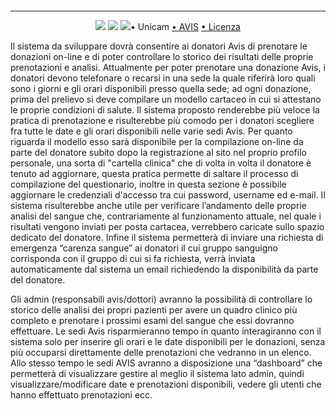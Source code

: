 <p align="center">
  <img src="https://www.avis.it/wp-content/uploads/2018/08/avis-sos-magazine.jpg" style="max-width: 0%;">
</p>

---

<p align="center">
<img src="https://forthebadge.com/images/badges/made-with-java.svg"/>
  <img src="https://forthebadge.com/images/badges/60-percent-of-the-time-works-every-time.svg"/>
  <img src="https://forthebadge.com/images/badges/built-with-love.svg/>
    <b>AnAVIS</b>, progetto realizzato in <b>Angular</b> e <b>Spring</b> per il corso di laurea <b>L-31</b> presso <b>Unicam</b>, <i>nell'anno accademico 2019/2020</i>, realizzato dagli studenti Samuele Galasso, Matteo Carosi e Giovanni Michetti per l'esame di <b>Ingegneria del Software</b>
<a href="https://www.unicam.it/">• Unicam</a>
<a href="https://avis.it">• AVIS</a>
<a href="https://it.wikipedia.org/wiki/Licenza_MIT">• Licenza</a>
</b></p>


Il sistema da sviluppare dovrà consentire ai donatori Avis di prenotare le donazioni on-line e di poter controllare lo storico dei risultati delle proprie prenotazioni e analisi.
Attualmente per poter prenotare una donazione Avis, i donatori devono telefonare o recarsi in una sede la quale riferirà loro quali sono i giorni e gli orari disponibili presso quella sede; ad ogni donazione, prima del prelievo si deve compilare un modello cartaceo in cui si attestano le proprie condizioni di salute.
Il sistema proposto renderebbe più veloce la pratica di prenotazione e risulterebbe più comodo per i donatori scegliere fra tutte le date e gli orari disponibili nelle varie sedi Avis. Per quanto riguarda il modello esso sarà disponibile per la compilazione on-line da parte del donatore subito dopo la registrazione al sito nel proprio profilo personale, una sorta di "cartella clinica" che di volta in volta il donatore è tenuto ad aggiornare, questa pratica permette di saltare il processo di compilazione del questionario, inoltre in questa sezione è possibile aggiornare le credenziali d'accesso tra cui password, username ed e-mail.
Il sistema risulterebbe anche utile per verificare l’andamento delle proprie analisi del sangue che, contrariamente al funzionamento attuale, nel quale i risultati vengono inviati per posta cartacea, verrebbero caricate sullo spazio dedicato del donatore. 
Infine il sistema permetterà di inviare una richiesta di emergenza “carenza sangue” ai donatori il cui gruppo sanguigno corrisponda con il gruppo di cui si fa richiesta, verrà inviata automaticamente dal sistema un email richiedendo la disponibilità da parte del donatore.

Gli admin (responsabili avis/dottori) avranno la possibilità di controllare lo storico delle analisi dei propri pazienti per avere un quadro clinico più completo e prenotare i prossimi esami del sangue che essi dovranno effettuare.
Le sedi Avis risparmieranno tempo in quanto interagiranno con il sistema solo per inserire gli orari e le date disponibili per le donazioni, senza più occuparsi direttamente delle prenotazioni che vedranno in un elenco. Allo stesso tempo le sedi AVIS avranno a disposizione una “dashboard” che permetterà di visualizzare gestire al meglio il sistema lato admin, quindi visualizzare/modificare date e prenotazioni disponibili, vedere gli utenti che hanno effettuato prenotazioni ecc.

